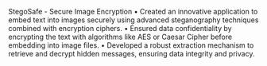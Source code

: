 StegoSafe - Secure Image Encryption
•	Created an innovative application to embed text into images securely using advanced steganography techniques combined with encryption ciphers.
•	Ensured data confidentiality by encrypting the text with algorithms like AES or Caesar Cipher before embedding into image files.
•	Developed a robust extraction mechanism to retrieve and decrypt hidden messages, ensuring data integrity and privacy.
